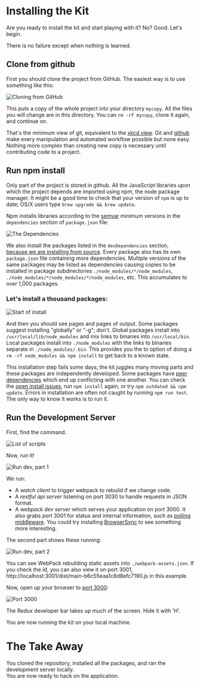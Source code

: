 # Installing the Kit

Are you ready to install the kit and start playing with it?  No?  Good.  Let's begin.

There is no failure except when nothing is learned.

##  Clone from github

First you should clone the project from GitHub.  The easiest way is to use something like this:

![Cloning from GitHub](git_clone.png)

This puts a copy of the whole project into your directory `mycopy`.   All the files you will change are
in this directory.   You can `rm -rf mycopy`, clone it again, and continue on.   

That's the minimum view of git, equivalent to the [xkcd view](https://xkcd.com/1597/).   Git and 
[github](https://github.com) make every manipulation and automated workflow possible but none easy.
Nothing more complex than creating new copy is necessary until contributing code to a project.


## Run npm install

Only part of the project is stored in github.  All the JavaScript libraries upon which the project depends 
are imported using npm, the node package manager.  It might be a good time to check that your version of `npm` is
up to date; OS/X users type `brew upgrade && brew update`.  

Npm installs libraries according to the [semvar](https://docs.npmjs.com/getting-started/semantic-versioning) 
minimum versions in the `dependencies` section of `package.json` file:

![The Dependencies](dependencies.png)

We also install the packages listed in the `devDependencies` section,  
[because we are installing from source](http://stackoverflow.com/questions/18875674/whats-the-difference-between-dependencies-devdependencies-and-peerdependencies).
Every package also has its own `package.json` file containing more dependencies.  Multiple versions 
of the same packages may be listed as dependencies causing copies to be installed in package subdirectories
`./node_modules/*/node_modules`, `./node_modules/*/node_modules/*/node_modules`, etc.  This accumulates 
to over 1,000 packages.

### Let's install a thousand packages:

![Start of install](start_npm.png)

And then you should see pages and pages of output.  Some packages suggest installing "globally" or "-g"; don't. 
Global packages install into  `/usr/local/lib/node_modules` and mix links to binaries into `/usr/local/bin`.
Local packages install into `./node_modules` with the links to binaries separate in `./node_modules/.bin`.
This provides you the to option of doing a `rm -rf node_modules && npm install` to get back to a known state.

This installation step fails some days; the kit juggles many moving parts and these packages are independently 
developed.  Some packages have [peer dependencies](https://nodejs.org/en/blog/npm/peer-dependencies/)
which end up conflicting with one another.   You can check the 
[open install issues](https://github.com/keshavmesta/techfunnel/issues?utf8=✓&q=is%3Aissue+is%3Aopen+install),
run `npm install` again, or try `npm outdated && npm update`.   Errors in installation are often not caught by 
running `npm run test`.  The only way to know it works is to run it.

## Run the Development Server

First, find the command. 

![List of scripts](npm_run.png)

Now, run it!

![Run dev, part 1](run_dev1.png)

We run:

*  A *watch client* to trigger webpack to rebuild if we change code.
*  A *restful api server* listening on port 3030 to handle requests in JSON format.
*  A *webpack dev server* which serves your application on port 3000.  It also grabs port 3001
   for status and internal information, such as [polling middleware](http://localhost:3001/__webpack_hmr).
   You could try installing [BrowserSync](https://www.browsersync.io) to see something more interesting.
   
The second part shows these running:

![Run dev, part 2](run_dev2.png)

You can see WebPack rebuilding static assets into `./webpack-assets.json`.  If you check the id, you
can also view it on port 3001, http://localhost:3001/dist/main-b6c55eaa1c8d8efc7190.js in this example.

Now, open up your browser to [port 3000](http://localhost:3000/):

![Port 3000](port3000.png)

The Redux developer bar takes up much of the screen.  Hide it with 'H'.

You are now running the kit on your local machine.


# The Take Away

You cloned the repository, installed all the packages, and ran the development server locally.  
You are now ready to hack on the application.

